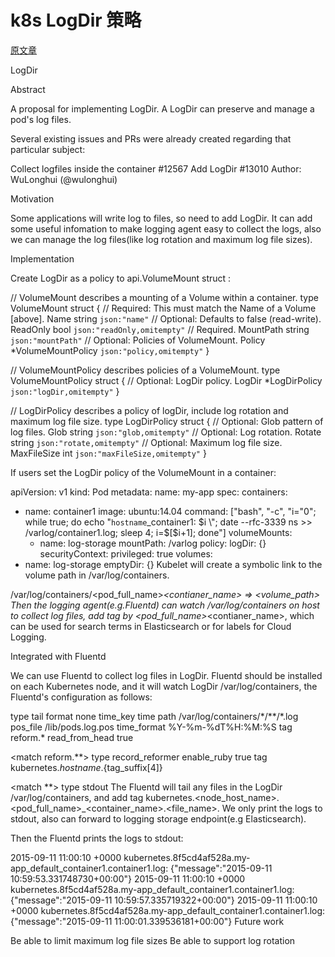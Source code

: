 # k8s LogDir 策略
[原文章](https://github.com/kubernetes/kubernetes/pull/13010)

LogDir

Abstract

A proposal for implementing LogDir. A LogDir can preserve and manage a pod's log files.

Several existing issues and PRs were already created regarding that particular subject:

Collect logfiles inside the container #12567
Add LogDir #13010
Author: WuLonghui (@wulonghui)

Motivation

Some applications will write log to files, so need to add LogDir. It can add some useful infomation to make logging agent easy to collect the logs, also we can manage the log files(like log rotation and maximum log file sizes).

Implementation

Create LogDir as a policy to api.VolumeMount struct :

// VolumeMount describes a mounting of a Volume within a container.
type VolumeMount struct {
    // Required: This must match the Name of a Volume [above].
    Name string `json:"name"`
    // Optional: Defaults to false (read-write).
    ReadOnly bool `json:"readOnly,omitempty"`
    // Required.
    MountPath string `json:"mountPath"`
    // Optional: Policies of VolumeMount.
    Policy *VolumeMountPolicy `json:"policy,omitempty"`
}

// VolumeMountPolicy describes policies of a VolumeMount.
type VolumeMountPolicy struct {
    // Optional: LogDir policy.
    LogDir *LogDirPolicy `json:"logDir,omitempty"`
}

// LogDirPolicy describes a policy of logDir, include log rotation and maximum log file size.
type LogDirPolicy struct {
    // Optional: Glob pattern of log files.
    Glob string `json:"glob,omitempty"`
    // Optional: Log rotation.
    Rotate string `json:"rotate,omitempty"`
    // Optional: Maximum log file size.
    MaxFileSize int `json:"maxFileSize,omitempty"`
}

If users set the LogDir policy of the VolumeMount in a container:

apiVersion: v1
kind: Pod
metadata:
  name: my-app
spec:
  containers:
  - name: container1
    image: ubuntu:14.04
    command: ["bash", "-c", "i=\"0\"; while true; do echo \"`hostname`_container1: $i \"; date --rfc-3339 ns >> /varlog/container1.log; sleep 4; i=$[$i+1]; done"]
    volumeMounts:
    - name: log-storage
      mountPath: /varlog
      policy:
        logDir: {}
    securityContext:
        privileged: true
  volumes:
  - name: log-storage
    emptyDir: {}
Kubelet will create a symbolic link to the volume path in /var/log/containers.

/var/log/containers/<pod_full_name>_<contianer_name> => <volume_path>
Then the logging agent(e.g.Fluentd) can watch /var/log/containers on host to collect log files, add tag by <pod_full_name>_<contianer_name>, which can be used for search terms in Elasticsearch or for
labels for Cloud Logging.

Integrated with Fluentd

We can use Fluentd to collect log files in LogDir. Fluentd should be installed on each Kubernetes node, and it will watch LogDir /var/log/containers, the Fluentd's configuration as follows:

<source>
  type tail
  format none
  time_key time
  path /var/log/containers/*/**/*.log
  pos_file /lib/pods.log.pos
  time_format %Y-%m-%dT%H:%M:%S
  tag reform.*
  read_from_head true
</source>

<match reform.**>
  type record_reformer
  enable_ruby true
  tag kubernetes.${hostname}.${tag_suffix[4]}
</match>

<match **>
  type stdout
</match>
The Fluentd will tail any files in the LogDir /var/log/containers, and add tag kubernetes.<node_host_name>.<pod_full_name>_<container_name>.<file_name>. We only print the logs to stdout, also can forward to logging storage endpoint(e.g Elasticsearch).

Then the Fluentd prints the logs to stdout:

2015-09-11 11:00:10 +0000 kubernetes.8f5cd4af528a.my-app_default_container1.container1.log: {"message":"2015-09-11 10:59:53.331748730+00:00"}
2015-09-11 11:00:10 +0000 kubernetes.8f5cd4af528a.my-app_default_container1.container1.log: {"message":"2015-09-11 10:59:57.335719322+00:00"}
2015-09-11 11:00:10 +0000 kubernetes.8f5cd4af528a.my-app_default_container1.container1.log: {"message":"2015-09-11 11:00:01.339536181+00:00"}
Future work

Be able to limit maximum log file sizes
Be able to support log rotation